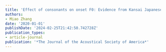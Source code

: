 ```yaml
---
title: 'Effect of consonants on onset F0: Evidence from Kansai Japanese'
authors:
- Miao Zhang
date: '2020-01-01'
publishDate: '2024-02-25T21:42:50.742728Z'
publication_types:
- article-journal
publication: '*The Journal of the Acoustical Society of America*'
---
```

